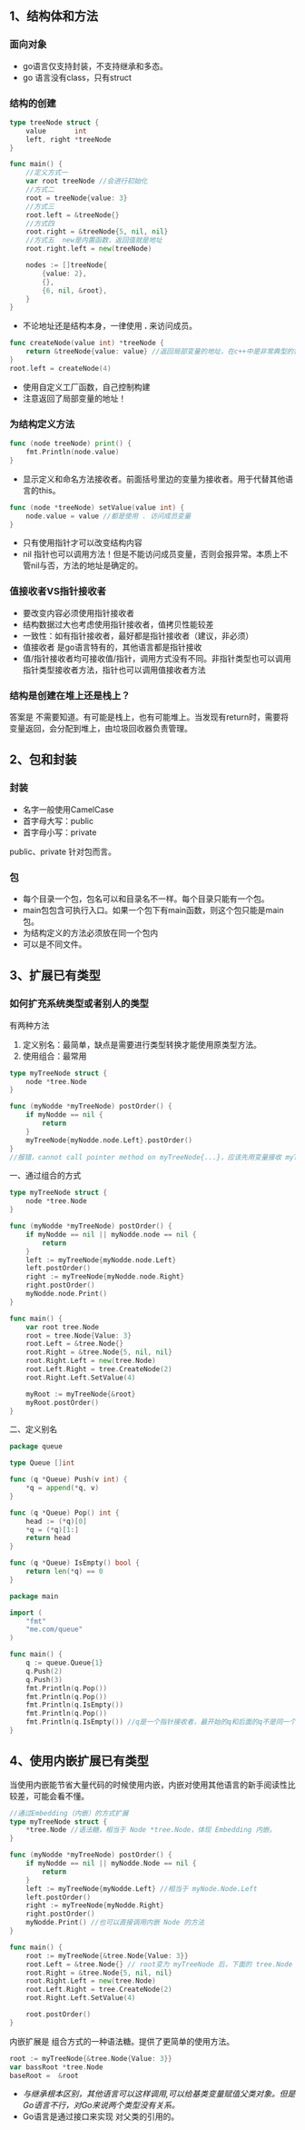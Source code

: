 

## 1、结构体和方法

### 面向对象

- go语言仅支持封装，不支持继承和多态。
- go 语言没有class，只有struct

### 结构的创建

```go
type treeNode struct {
	value       int
	left, right *treeNode
}

func main() {
	//定义方式一
	var root treeNode //会进行初始化
	//方式二
	root = treeNode{value: 3}
	//方式三
	root.left = &treeNode{}
	//方式四
	root.right = &treeNode{5, nil, nil}
	//方式五  new是内置函数，返回值就是地址
	root.right.left = new(treeNode)

	nodes := []treeNode{
		{value: 2},
		{},
		{6, nil, &root},
	}
}
```

- 不论地址还是结构本身，一律使用 **.** 来访问成员。



```go
func createNode(value int) *treeNode {
	return &treeNode{value: value} //返回局部变量的地址，在c++中是非常典型的错误。go语言可以正常使用。
}
root.left = createNode(4)
```

- 使用自定义工厂函数，自己控制构建
- 注意返回了局部变量的地址！

### 为结构定义方法

```go
func (node treeNode) print() {
	fmt.Println(node.value)
}
```

- 显示定义和命名方法接收者。前面括号里边的变量为接收者。用于代替其他语言的this。

```go
func (node *treeNode) setValue(value int) {
	node.value = value //都是使用 . 访问成员变量
}
```

- 只有使用指针才可以改变结构内容
- nil 指针也可以调用方法！但是不能访问成员变量，否则会报异常。本质上不管nil与否，方法的地址是确定的。

### 值接收者VS指针接收者

- 要改变内容必须使用指针接收者
- 结构数据过大也考虑使用指针接收者，值拷贝性能较差
- 一致性：如有指针接收者，最好都是指针接收者（建议，非必须）
- 值接收者 是go语言特有的，其他语言都是指针接收
- 值/指针接收者均可接收值/指针，调用方式没有不同。非指针类型也可以调用指针类型接收者方法，指针也可以调用值接收者方法



### 结构是创建在堆上还是栈上？

答案是	不需要知道。有可能是栈上，也有可能堆上。当发现有return时，需要将变量返回，会分配到堆上，由垃圾回收器负责管理。



## 2、包和封装

### 封装

- 名字一般使用CamelCase
- 首字母大写：public
- 首字母小写：private     

public、private 针对包而言。

### 包

- 每个目录一个包，包名可以和目录名不一样。每个目录只能有一个包。
- main包包含可执行入口。如果一个包下有main函数，则这个包只能是main包。
- 为结构定义的方法必须放在同一个包内
- 可以是不同文件。



## 3、扩展已有类型

### 如何扩充系统类型或者别人的类型

有两种方法

1. 定义别名：最简单，缺点是需要进行类型转换才能使用原类型方法。
2. 使用组合：最常用



```go
type myTreeNode struct {
	node *tree.Node
}

func (myNodde *myTreeNode) postOrder() {
	if myNodde == nil {
		return
	}
	myTreeNode{myNodde.node.Left}.postOrder()  
}
//报错，cannot call pointer method on myTreeNode{...}，应该先用变量接收 myTreeNode{},再调用方法。不然编译器无法计算地址
```

一、通过组合的方式

```go
type myTreeNode struct {
	node *tree.Node
}

func (myNodde *myTreeNode) postOrder() {
	if myNodde == nil || myNodde.node == nil {
		return
	}
	left := myTreeNode{myNodde.node.Left}
	left.postOrder()
	right := myTreeNode{myNodde.node.Right}
	right.postOrder()
	myNodde.node.Print()
}

func main() {
	var root tree.Node
	root = tree.Node{Value: 3}
	root.Left = &tree.Node{}
	root.Right = &tree.Node{5, nil, nil}
	root.Right.Left = new(tree.Node)
	root.Left.Right = tree.CreateNode(2)
	root.Right.Left.SetValue(4)

	myRoot := myTreeNode{&root}
	myRoot.postOrder()
}
```

二、定义别名

```go
package queue

type Queue []int

func (q *Queue) Push(v int) {
	*q = append(*q, v)
}

func (q *Queue) Pop() int {
	head := (*q)[0]
	*q = (*q)[1:]
	return head
}

func (q *Queue) IsEmpty() bool {
	return len(*q) == 0
}
```

```go
package main

import (
	"fmt"
	"me.com/queue"
)

func main() {
	q := queue.Queue{1}
	q.Push(2)
	q.Push(3)
	fmt.Println(q.Pop())
	fmt.Println(q.Pop())
	fmt.Println(q.IsEmpty())
	fmt.Println(q.Pop())
	fmt.Println(q.IsEmpty()) //q是一个指针接收者，最开始的q和后面的q不是同一个slice
}
```

## 4、使用内嵌扩展已有类型

当使用内嵌能节省大量代码的时候使用内嵌，内嵌对使用其他语言的新手阅读性比较差，可能会看不懂。

```go
//通过Embedding（内嵌）的方式扩展
type myTreeNode struct {
	*tree.Node //语法糖，相当于 Node *tree.Node，体现 Embedding 内嵌。
}

func (myNodde *myTreeNode) postOrder() {
	if myNodde == nil || myNodde.Node == nil {
		return
	}
	left := myTreeNode{myNodde.Left} //相当于 myNode.Node.Left
	left.postOrder()
	right := myTreeNode{myNodde.Right}
	right.postOrder()
	myNodde.Print() //也可以直接调用内嵌 Node 的方法
}

func main() {
	root := myTreeNode{&tree.Node{Value: 3}}
	root.Left = &tree.Node{} // root变为 myTreeNode 后，下面的 tree.Node 原有方法不需要修改。
	root.Right = &tree.Node{5, nil, nil}
	root.Right.Left = new(tree.Node)
	root.Left.Right = tree.CreateNode(2)
	root.Right.Left.SetValue(4)

	root.postOrder()
}
```

内嵌扩展是 组合方式的一种语法糖。提供了更简单的使用方法。

```go
root := myTreeNode{&tree.Node{Value: 3}}
var bassRoot *tree.Node
baseRoot =  &root
```

- *与继承根本区别，其他语言可以这样调用,可以给基类变量赋值父类对象。但是Go语言不行，对Go来说两个类型没有关系。*
- Go语言是通过接口来实现 对父类的引用的。

